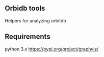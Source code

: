 ## Orbidb tools

Helpers for analyzing orbitdb

## Requirements

python 3.x
https://pypi.org/project/graphviz/
